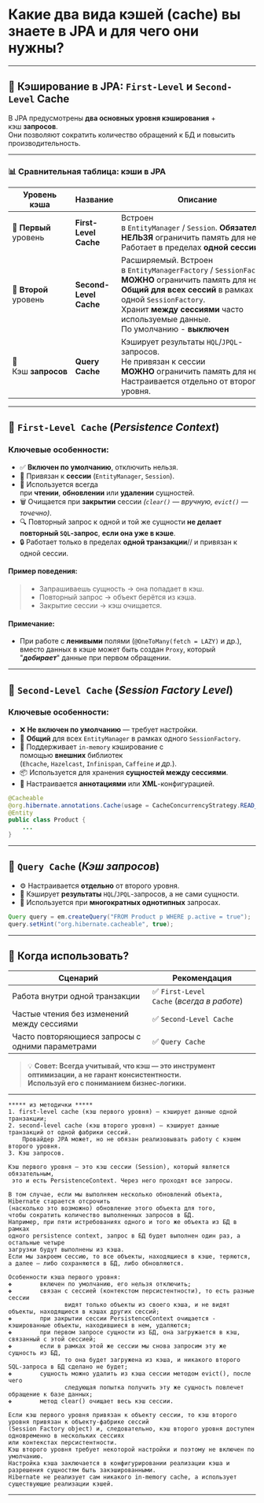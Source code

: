 # Какие два вида кэшей (cache) вы знаете в JPA и для чего они нужны?

---
## 🧠 Кэширование в JPA: `First-Level` и `Second-Level` Cache

В JPA предусмотрены **два основных уровня кэширования** + кэш **запросов**.  
Они позволяют сократить количество обращений к БД и повысить производительность.

---
### 📊 Сравнительная таблица: кэши в JPA

|**Уровень кэша**|**Название**|**Описание**|
|---|---|---|
|🥇 **Первый**  <br>уровень|**First-Level Cache**|Встроен в `EntityManager` / `Session`. **Обязателен**.  <br>**НЕЛЬЗЯ** ограничить память для него  <br>Работает в пределах **одной сессии**.|
|🥈 **Второй**  <br>уровень|**Second-Level Cache**|Расширяемый. Встроен в `EntityManagerFactory` / `SessionFactory`.  <br>**МОЖНО** ограничить память для него  <br>**Общий для всех сессий** в рамках одной `SessionFactory`.  <br>Хранит **между сессиями** часто используемые данные.  <br>По умолчанию - **выключен**|
|💬 Кэш **запросов**|**Query Cache**|Кэширует результаты `HQL`/`JPQL`-запросов.  <br>Не привязан к сессии  <br>**МОЖНО** ограничить память для него  <br>Настраивается отдельно от второго уровня.|

---
## 🥇 `First-Level Cache` (_Persistence Context_)
### **Ключевые особенности:**
- ✅ **Включен по умолчанию**, отключить нельзя.
- 🔗 Привязан к **сессии** (`EntityManager`, `Session`).
- 🔄 Используется всегда при **чтении**, **обновлении** или **удалении** сущностей.
- 🗑️ Очищается при **закрытии** сессии _(`clear()` — вручную, `evict()` — точечно)_.
- 🔍 Повторный запрос к одной и той же сущности **не делает повторный `SQL`-запрос**, **если она уже в кэше**.
- 🔒 Работает только в пределах **одной транзакции**// и привязан к одной сессии.

#### **Пример поведения:**
> - Запрашиваешь сущность → она попадает в кэш.
> - Повторный запрос → объект берётся из кэша.
> - Закрытие сессии → кэш очищается.

#### **Примечание:**
- При работе с **ленивыми** полями (`@OneToMany(fetch = LAZY)` и др.), вместо данных в кэше может быть создан `Proxy`, который "_**добирает**_" данные при первом обращении.

---
## 🥈 `Second-Level Cache` (_Session Factory Level_)
### **Ключевые особенности:**
- ❌ **Не включен по умолчанию** — требует настройки.
- 🔁 **Общий** для всех `EntityManager` в рамках одного `SessionFactory`.
- 💾 Поддерживает `in-memory` кэширование с помощью **внешних** библиотек (`Ehcache`, `Hazelcast`, `Infinispan`, `Caffeine` _и др._).
- 📦 Используется для хранения **сущностей между сессиями**.
- 🔧 Настраивается **аннотациями** или **XML**-конфигурацией.

```java
@Cacheable
@org.hibernate.annotations.Cache(usage = CacheConcurrencyStrategy.READ_WRITE)
@Entity
public class Product {
    ...
}
```

---
## 💬 `Query Cache` (_Кэш запросов_)
- ⚙️ Настраивается **отдельно** от второго уровня.
- 📄 Кэширует **результаты** `HQL`/`JPQL`-запросов, а не сами сущности.
- 🔁 Используется при **многократных однотипных** запросах.
```java
Query query = em.createQuery("FROM Product p WHERE p.active = true");
query.setHint("org.hibernate.cacheable", true);
```

---
## 🧠 Когда использовать?

|**Сценарий**|**Рекомендация**|
|---|---|
|Работа внутри одной транзакции|✅ `First-Level Cache` (_всегда в работе_)|
|Частые чтения без изменений между сессиями|✅ `Second-Level Cache`|
|Часто повторяющиеся запросы с одними параметрами|✅ `Query Cache`|
> 💡 **Совет: Всегда учитывай, что кэш — это инструмент оптимизации, а не гарант консистентности.  
> Используй его с пониманием бизнес-логики.**

---

```
***** из методички *****
1. first-level cache (кэш первого уровня) — кэширует данные одной транзакции;
2. second-level cache (кэш второго уровня) — кэширует данные транзакций от одной фабрики сессий. 
    Провайдер JPA может, но не обязан реализовывать работу с кэшем второго уровня.
3. Кэш запросов.

Кэш первого уровня – это кэш сессии (Session), который является обязательным, 
 это и есть PersistenceContext. Через него проходят все запросы.
    
В том случае, если мы выполняем несколько обновлений объекта, Hibernate старается отсрочить 
(насколько это возможно) обновление этого объекта для того, 
чтобы сократить количество выполненных запросов в БД. 
Например, при пяти истребованиях одного и того же объекта из БД в рамках 
одного persistence context, запрос в БД будет выполнен один раз, а остальные четыре 
загрузки будут выполнены из кэша. 
Если мы закроем сессию, то все объекты, находящиеся в кэше, теряются, 
а далее – либо сохраняются в БД, либо обновляются.

Особенности кэша первого уровня:
❖        включен по умолчанию, его нельзя отключить;
❖        связан с сессией (контекстом персистентности), то есть разные сессии 
                видят только объекты из своего кэша, и не видят объекты, находящиеся в кэшах других сессий;
❖        при закрытии сессии PersistenceContext очищается - кэшированные объекты, находившиеся в нем, удаляются;
❖        при первом запросе сущности из БД, она загружается в кэш, связанный с этой сессией;
❖        если в рамках этой же сессии мы снова запросим эту же сущность из БД, 
                то она будет загружена из кэша, и никакого второго SQL-запроса в БД сделано не будет;
❖        сущность можно удалить из кэша сессии методом evict(), после чего 
                следующая попытка получить эту же сущность повлечет обращение к базе данных;
❖        метод clear() очищает весь кэш сессии.

Если кэш первого уровня привязан к объекту сессии, то кэш второго уровня привязан к объекту-фабрике сессий 
(Session Factory object) и, следовательно, кэш второго уровня доступен одновременно в нескольких сессиях 
или контекстах персистентности. 
Кэш второго уровня требует некоторой настройки и поэтому не включен по умолчанию. 
Настройка кэша заключается в конфигурировании реализации кэша и разрешения сущностям быть закэшированными.
Hibernate не реализует сам никакого in-memory сache, а использует существующие реализации кэшей.
```

---
